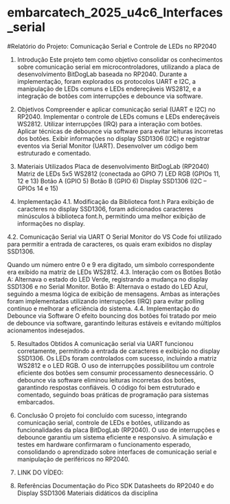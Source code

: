 # embarcatech_2025_u4c6_Interfaces_serial
#Relatório do Projeto: Comunicação Serial e Controle de LEDs no RP2040
1. Introdução
Este projeto tem como objetivo consolidar os conhecimentos sobre comunicação serial em microcontroladores, utilizando a placa de desenvolvimento BitDogLab baseada no RP2040. Durante a implementação, foram explorados os protocolos UART e I2C, a manipulação de LEDs comuns e LEDs endereçáveis WS2812, e a integração de botões com interrupções e debounce via software.

2. Objetivos
Compreender e aplicar comunicação serial (UART e I2C) no RP2040.
Implementar o controle de LEDs comuns e LEDs endereçáveis WS2812.
Utilizar interrupções (IRQ) para a interação com botões.
Aplicar técnicas de debounce via software para evitar leituras incorretas dos botões.
Exibir informações no display SSD1306 (I2C) e registrar eventos via Serial Monitor (UART).
Desenvolver um código bem estruturado e comentado.
3. Materiais Utilizados
Placa de desenvolvimento BitDogLab (RP2040)
Matriz de LEDs 5x5 WS2812 (conectada ao GPIO 7)
LED RGB (GPIOs 11, 12 e 13)
Botão A (GPIO 5)
Botão B (GPIO 6)
Display SSD1306 (I2C – GPIOs 14 e 15)
4. Implementação
4.1. Modificação da Biblioteca font.h
Para exibição de caracteres no display SSD1306, foram adicionados caracteres minúsculos à biblioteca font.h, permitindo uma melhor exibição de informações no display.

4.2. Comunicação Serial via UART
O Serial Monitor do VS Code foi utilizado para permitir a entrada de caracteres, os quais eram exibidos no display SSD1306.

Quando um número entre 0 e 9 era digitado, um símbolo correspondente era exibido na matriz de LEDs WS2812.
4.3. Interação com os Botões
Botão A: Alternava o estado do LED Verde, registrando a mudança no display SSD1306 e no Serial Monitor.
Botão B: Alternava o estado do LED Azul, seguindo a mesma lógica de exibição de mensagens.
Ambas as interações foram implementadas utilizando interrupções (IRQ) para evitar polling contínuo e melhorar a eficiência do sistema.
4.4. Implementação do Debounce via Software
O efeito bouncing dos botões foi tratado por meio de debounce via software, garantindo leituras estáveis e evitando múltiplos acionamentos indesejados.

5. Resultados Obtidos
A comunicação serial via UART funcionou corretamente, permitindo a entrada de caracteres e exibição no display SSD1306.
Os LEDs foram controlados com sucesso, incluindo a matriz WS2812 e o LED RGB.
O uso de interrupções possibilitou um controle eficiente dos botões sem consumir processamento desnecessário.
O debounce via software eliminou leituras incorretas dos botões, garantindo respostas confiáveis.
O código foi bem estruturado e comentado, seguindo boas práticas de programação para sistemas embarcados.

6. Conclusão
O projeto foi concluído com sucesso, integrando comunicação serial, controle de LEDs e botões, utilizando as funcionalidades da placa BitDogLab (RP2040). O uso de interrupções e debounce garantiu um sistema eficiente e responsivo. A simulação e testes em hardware confirmaram o funcionamento esperado, consolidando o aprendizado sobre interfaces de comunicação serial e manipulação de periféricos no RP2040.
7. LINK DO VÍDEO:
   
8. Referências
Documentação do Pico SDK
Datasheets do RP2040 e do Display SSD1306
Materiais didáticos da disciplina
